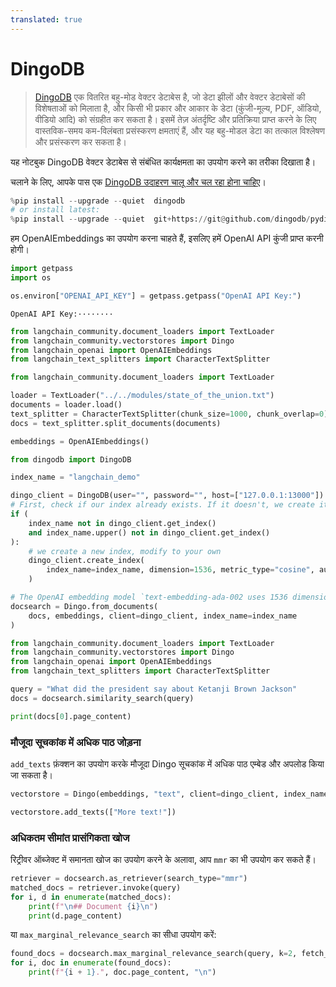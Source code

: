 ```yaml
---
translated: true
---
```


# DingoDB

>[DingoDB](https://dingodb.readthedocs.io/en/latest/) एक वितरित बहु-मोड वेक्टर डेटाबेस है, जो डेटा झीलों और वेक्टर डेटाबेसों की विशेषताओं को मिलाता है, और किसी भी प्रकार और आकार के डेटा (कुंजी-मूल्य, PDF, ऑडियो, वीडियो आदि) को संग्रहीत कर सकता है। इसमें तेज़ अंतर्दृष्टि और प्रतिक्रिया प्राप्त करने के लिए वास्तविक-समय कम-विलंबता प्रसंस्करण क्षमताएं हैं, और यह बहु-मोडल डेटा का तत्काल विश्लेषण और प्रसंस्करण कर सकता है।

यह नोटबुक DingoDB वेक्टर डेटाबेस से संबंधित कार्यक्षमता का उपयोग करने का तरीका दिखाता है।

चलाने के लिए, आपके पास एक [DingoDB उदाहरण चालू और चल रहा होना चाहिए](https://github.com/dingodb/dingo-deploy/blob/main/README.md)।

```python
%pip install --upgrade --quiet  dingodb
# or install latest:
%pip install --upgrade --quiet  git+https://git@github.com/dingodb/pydingo.git
```

हम OpenAIEmbeddings का उपयोग करना चाहते हैं, इसलिए हमें OpenAI API कुंजी प्राप्त करनी होगी।

```python
import getpass
import os

os.environ["OPENAI_API_KEY"] = getpass.getpass("OpenAI API Key:")
```

```output
OpenAI API Key:········
```

```python
from langchain_community.document_loaders import TextLoader
from langchain_community.vectorstores import Dingo
from langchain_openai import OpenAIEmbeddings
from langchain_text_splitters import CharacterTextSplitter
```

```python
from langchain_community.document_loaders import TextLoader

loader = TextLoader("../../modules/state_of_the_union.txt")
documents = loader.load()
text_splitter = CharacterTextSplitter(chunk_size=1000, chunk_overlap=0)
docs = text_splitter.split_documents(documents)

embeddings = OpenAIEmbeddings()
```

```python
from dingodb import DingoDB

index_name = "langchain_demo"

dingo_client = DingoDB(user="", password="", host=["127.0.0.1:13000"])
# First, check if our index already exists. If it doesn't, we create it
if (
    index_name not in dingo_client.get_index()
    and index_name.upper() not in dingo_client.get_index()
):
    # we create a new index, modify to your own
    dingo_client.create_index(
        index_name=index_name, dimension=1536, metric_type="cosine", auto_id=False
    )

# The OpenAI embedding model `text-embedding-ada-002 uses 1536 dimensions`
docsearch = Dingo.from_documents(
    docs, embeddings, client=dingo_client, index_name=index_name
)
```

```python
from langchain_community.document_loaders import TextLoader
from langchain_community.vectorstores import Dingo
from langchain_openai import OpenAIEmbeddings
from langchain_text_splitters import CharacterTextSplitter
```

```python
query = "What did the president say about Ketanji Brown Jackson"
docs = docsearch.similarity_search(query)
```

```python
print(docs[0].page_content)
```

### मौजूदा सूचकांक में अधिक पाठ जोड़ना

`add_texts` फ़ंक्शन का उपयोग करके मौजूदा Dingo सूचकांक में अधिक पाठ एम्बेड और अपलोड किया जा सकता है।

```python
vectorstore = Dingo(embeddings, "text", client=dingo_client, index_name=index_name)

vectorstore.add_texts(["More text!"])
```

### अधिकतम सीमांत प्रासंगिकता खोज

रिट्रीवर ऑब्जेक्ट में समानता खोज का उपयोग करने के अलावा, आप `mmr` का भी उपयोग कर सकते हैं।

```python
retriever = docsearch.as_retriever(search_type="mmr")
matched_docs = retriever.invoke(query)
for i, d in enumerate(matched_docs):
    print(f"\n## Document {i}\n")
    print(d.page_content)
```

या `max_marginal_relevance_search` का सीधा उपयोग करें:

```python
found_docs = docsearch.max_marginal_relevance_search(query, k=2, fetch_k=10)
for i, doc in enumerate(found_docs):
    print(f"{i + 1}.", doc.page_content, "\n")
```
